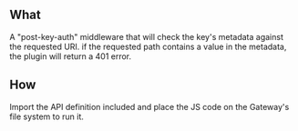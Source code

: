 ## What
A "post-key-auth" middleware that will check the key's metadata against the requested URI.
if the requested path contains a value in the metadata, the plugin will return a 401 error.

## How
Import the API definition included and place the JS code on the Gateway's file system to run it.
